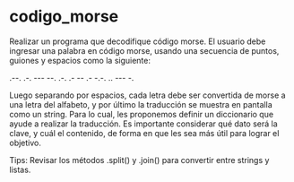 # codigo_morse
Realizar un programa que decodifique código morse. El usuario debe ingresar una palabra en código morse, usando una secuencia de puntos, guiones y espacios como la siguiente:

.--. .-. --- --. .-. .- -- .- -.-. .. --- -.

Luego separando por espacios, cada letra debe ser convertida de morse a una letra del alfabeto, y por último la traducción se muestra en pantalla como un string. Para lo cual, les proponemos definir un diccionario que ayude a realizar la traducción. Es importante considerar qué dato será la clave, y cuál el contenido, de forma en que les sea más útil para lograr el objetivo.

Tips: Revisar los métodos .split() y .join() para convertir entre strings y listas.
